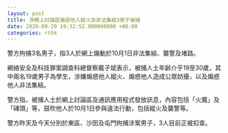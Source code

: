 ```yaml
---
layout: post
title: 涉網上討論區煽惑他人縱火及非法集結3男子被捕
date: 2020-09-29 19:32:52.000000000 +08:00
categories: rthk
---
```


警方拘捕3名男子，指3人於網上煽動於10月1日非法集結、襲警及堵路。

網絡安全及科技罪案調查科總督察戴子斌表示，被捕人士年齡介乎19至30歲，其中兩名19歲男子為學生，涉嫌煽惑他人縱火、煽惑他人造成公眾妨擾，以及煽惑他人非法集結。

警方指，被捕人士於網上討論區及通訊應用程式發放訊息，內容包括「火魔」及「磚頭」等，鼓吹他人於10月1日參與違法行動，包括縱火及襲警等。

警方昨天及今天分別於東區、沙田及屯門拘捕涉案男子，3人目前正被扣查。
